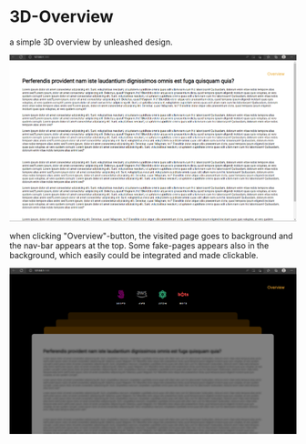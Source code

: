 # 3D-Overview

a simple 3D overview by unleashed design. 

![](screenshots/pageview.PNG)

when clicking "Overview"-button, the visited page goes to background and the nav-bar appears at the top. Some fake-pages appears also in the background, which easily could be integrated and made clickable.

![](screenshots/activated.PNG)
